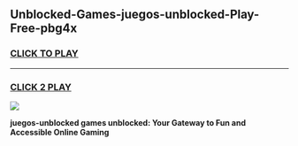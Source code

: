 
## Unblocked-Games-juegos-unblocked-Play-Free-pbg4x
<h3>
<a href="https://premium76.site?title=juegos-unblocked&ref=18A1">CLICK TO PLAY</a></h3>
<hr>

<h3>
<a href="https://premium76.site?title=juegos-unblocked&ref=18A1">CLICK 2 PLAY</a>
  
</h3>

<a href="https://premium76.site?title=juegos-unblocked&ref=18A1"><img src="https://clearcache.store/games.png"></a>


**juegos-unblocked games unblocked: Your Gateway to Fun and Accessible Online Gaming**
